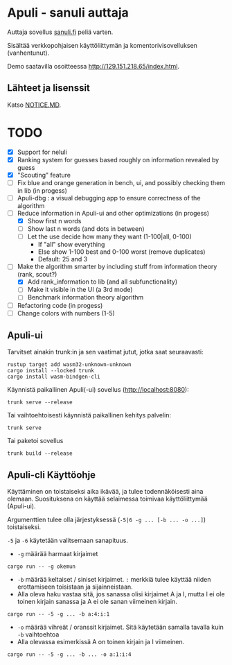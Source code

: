 # Apuli - sanuli auttaja

Auttaja sovellus [sanuli.fi](https://sanuli.fi) peliä varten.

Sisältää verkkopohjaisen käyttöliittymän ja komentorivisovelluksen (vanhentunut).

Demo saatavilla osoitteessa <http://129.151.218.65/index.html>.


## Lähteet ja lisenssit
Katso [NOTICE.MD](NOTICE.MD).


# TODO

- [x] Support for neluli
- [x] Ranking system for guesses based roughly on information revealed by guess
- [x] "Scouting" feature
- [ ] Fix blue and orange generation in bench, ui, and possibly checking them in lib (in progess)
- [ ] Apuli-dbg : a visual debugging app to ensure correctness of the algorithm
- [ ] Reduce information in Apuli-ui and other optimizations (in progess)
  - [x] Show first n words
  - [ ] Show last n words (and dots in between)
  - [ ] Let the use decide how many they want (1-100|all, 0-100)
    - If "all" show everything
    - Else show 1-100 best and 0-100 worst (remove duplicates)
    - Default: 25 and 3
- [ ] Make the algorithm smarter by including stuff from information theory (rank, scout?)
  - [x] Add rank_information to lib (and all subfunctionality)
  - [ ] Make it visible in the UI (a 3rd mode)
  - [ ] Benchmark information theory algorithm
- [ ] Refactoring code (in progess)
- [ ] Change colors with numbers (1-5)
## Apuli-ui

Tarvitset ainakin trunk:in ja sen vaatimat jutut, jotka saat seuraavasti:

```
rustup target add wasm32-unknown-unknown
cargo install --locked trunk
cargo install wasm-bindgen-cli
```


Käynnistä paikallinen Apuli(-ui) sovellus (<http://localhost:8080>):

```shell
trunk serve --release
```

Tai vaihtoehtoisesti käynnistä paikallinen kehitys palvelin:

```shell
trunk serve
```
Tai paketoi sovellus

```shell
trunk build --release
```


## Apuli-cli Käyttöohje

Käyttäminen on toistaiseksi aika ikävää, ja tulee todennäköisesti aina olemaan.
Suosituksena on käyttää selaimessa toimivaa käyttöliittymää (Apuli-ui).

Argumenttien tulee olla järjestyksessä (`-5|6 -g ... [-b ... -o ...]`) toistaiseksi.

`-5` ja `-6` käytetään valitsemaan sanapituus.

* `-g` määrää harmaat kirjaimet
```shell
cargo run -- -g okemun
```
* `-b` määrää keltaiset / siniset kirjaimet. `:` merkkiä tulee käyttää niiden erottamiseen toisistaan ja sijainneistaan.
* Alla oleva haku vastaa sitä, jos sanassa olisi kirjaimet A ja I, mutta I ei ole toinen kirjain sanassa ja A ei ole sanan viimeinen kirjain.
```shell
cargo run -- -5 -g ... -b a:4:i:1
```
* `-o` määrää vihreät / oranssit kirjaimet. Sitä käytetään samalla tavalla kuin `-b` vaihtoehtoa
* Alla olevassa esimerkissä A on toinen kirjain ja I viimeinen.
```shell
cargo run -- -5 -g ... -b ... -o a:1:i:4
```

